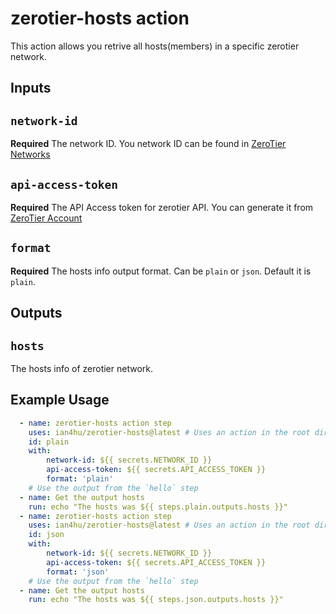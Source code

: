# zerotier-hosts action

This action allows you retrive all hosts(members) in a specific zerotier network.

## Inputs

## `network-id`

**Required** The network ID. You network ID can be found in [ZeroTier Networks](https://my.zerotier.com/network)

## `api-access-token`

**Required** The API Access token for zerotier API. You can generate it from [ZeroTier Account](https://my.zerotier.com/account)

## `format`

**Required** The hosts info output format. Can be `plain` or `json`. Default it is `plain`.


## Outputs

## `hosts`

The hosts info of zerotier network.

## Example Usage

```yaml
  - name: zerotier-hosts action step
    uses: ian4hu/zerotier-hosts@latest # Uses an action in the root directory
    id: plain
    with:
        network-id: ${{ secrets.NETWORK_ID }}
        api-access-token: ${{ secrets.API_ACCESS_TOKEN }}
        format: 'plain'
    # Use the output from the `hello` step
  - name: Get the output hosts
    run: echo "The hosts was ${{ steps.plain.outputs.hosts }}"
  - name: zerotier-hosts action step
    uses: ian4hu/zerotier-hosts@latest # Uses an action in the root directory
    id: json
    with:
        network-id: ${{ secrets.NETWORK_ID }}
        api-access-token: ${{ secrets.API_ACCESS_TOKEN }}
        format: 'json'
    # Use the output from the `hello` step
  - name: Get the output hosts
    run: echo "The hosts was ${{ steps.json.outputs.hosts }}"
```